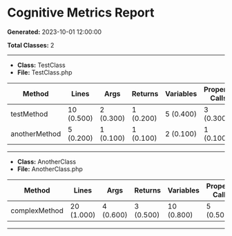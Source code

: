 # Cognitive Metrics Report

**Generated:** 2023-10-01 12:00:00

**Total Classes:** 2

---

* **Class:** TestClass
* **File:** TestClass.php

| Method | Lines | Args | Returns | Variables | Property Calls | If | If Nesting | Else | Cognitive Complexity | Halstead Volume | Halstead Difficulty | Halstead Effort |
|--------|--------|--------|--------|--------|--------|--------|--------|--------|--------|--------|--------|--------|
| testMethod | 10 (0.500) | 2 (0.300) | 1 (0.200) | 5 (0.400) | 3 (0.300) | 4 (0.600) | 2 (0.500) | 1 (0.200) | 0.300 | 573.211 | 12.500 | 7,165.138 |
| anotherMethod | 5 (0.200) | 1 (0.100) | 1 (0.100) | 2 (0.100) | 1 (0.100) | 1 (0.200) | 1 (0.100) | 0 (0.000) | 0.050 | 185.470 | 6.250 | 1,159.188 |

---

* **Class:** AnotherClass
* **File:** AnotherClass.php

| Method | Lines | Args | Returns | Variables | Property Calls | If | If Nesting | Else | Cognitive Complexity | Halstead Volume | Halstead Difficulty | Halstead Effort |
|--------|--------|--------|--------|--------|--------|--------|--------|--------|--------|--------|--------|--------|
| complexMethod | 20 (1.000) | 4 (0.600) | 3 (0.500) | 10 (0.800) | 5 (0.500) | 8 (1.200) | 3 (1.000) | 4 (0.600) | 0.800 | 1,357.824 | 25.000 | 33,945.600 |

---

